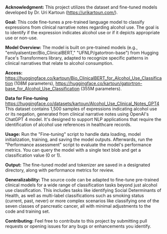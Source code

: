 **Acknowledgment:** This project utilizes the dataset and fine-tuned models developed by Dr. Uri Kartoun (https://urikartoun.com/).

**Goal:** This code fine-tunes a pre-trained language model to classify expressions from clinical narrative notes regarding alcohol use. The goal is to identify if the expression indicates alcohol use or if it depicts appropriate use or non-use.

**Model Overview:** The model is built on pre-trained models (e.g., "emilyalsentzer/Bio_ClinicalBERT," "UFNLP/gatortron-base") from Hugging Face's Transformers library, adapted to recognize specific patterns in clinical narratives that relate to alcohol consumption.

**Access:** https://huggingface.co/kartoun/Bio_ClinicalBERT_for_Alcohol_Use_Classification (108M parameters), https://huggingface.co/kartoun/gatortron-base_for_Alcohol_Use_Classification (355M parameters).

**Data for Fine-tuning** https://huggingface.co/datasets/kartoun/Alcohol_Use_Clinical_Notes_GPT4
This dataset contains 1,500 samples of expressions indicating alcohol use or its negation, generated from clinical narrative notes using OpenAI's ChatGPT 4 model. It's designed to support NLP applications that require the identification of alcohol use references in healthcare records.

**Usage:** Run the "Fine-tuning" script to handle data loading, model initialization, training, and saving the model outputs. Afterwards, run the "Performance assessment" script to evaluate the model's performance metrics. You can query the model with a single text blob and get a classification value (0 or 1).

**Output:** The fine-tuned model and tokenizer are saved in a designated directory, along with performance metrics for review.

**Generalizability:** The source code can be adapted to fine-tune pre-trained clinical models for a wide range of classification tasks beyond just alcohol use classification. This includes tasks like identifying Social Determinants of Health, as well as multi-label classifications such as smoking status (current, past, never) or more complex scenarios like classifying one of the seven classes of pancreatic cancer, all with minimal adjustments to the code and training set.

**Contributing:** Feel free to contribute to this project by submitting pull requests or opening issues for any bugs or enhancements you identify.
